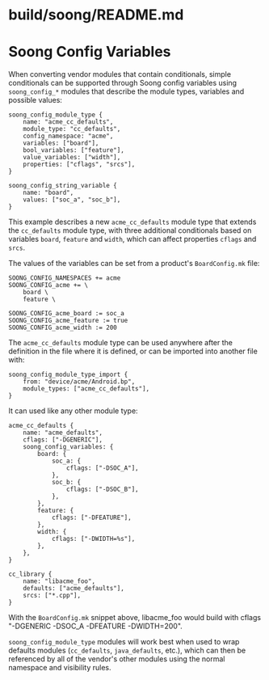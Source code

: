 # build/soong/README.md

# Soong Config Variables

When converting vendor modules that contain conditionals, simple conditionals
can be supported through Soong config variables using `soong_config_*`
modules that describe the module types, variables and possible values:

```
soong_config_module_type {
    name: "acme_cc_defaults",
    module_type: "cc_defaults",
    config_namespace: "acme",
    variables: ["board"],
    bool_variables: ["feature"],
    value_variables: ["width"],
    properties: ["cflags", "srcs"],
}

soong_config_string_variable {
    name: "board",
    values: ["soc_a", "soc_b"],
}
```

This example describes a new `acme_cc_defaults` module type that extends the
`cc_defaults` module type, with three additional conditionals based on
variables `board`, `feature` and `width`, which can affect properties `cflags`
and `srcs`.

The values of the variables can be set from a product's `BoardConfig.mk` file:
```
SOONG_CONFIG_NAMESPACES += acme
SOONG_CONFIG_acme += \
    board \
    feature \

SOONG_CONFIG_acme_board := soc_a
SOONG_CONFIG_acme_feature := true
SOONG_CONFIG_acme_width := 200
```

The `acme_cc_defaults` module type can be used anywhere after the definition in
the file where it is defined, or can be imported into another file with:
```
soong_config_module_type_import {
    from: "device/acme/Android.bp",
    module_types: ["acme_cc_defaults"],
}
```

It can used like any other module type:
```
acme_cc_defaults {
    name: "acme_defaults",
    cflags: ["-DGENERIC"],
    soong_config_variables: {
        board: {
            soc_a: {
                cflags: ["-DSOC_A"],
            },
            soc_b: {
                cflags: ["-DSOC_B"],
            },
        },
        feature: {
            cflags: ["-DFEATURE"],
        },
        width: {
            cflags: ["-DWIDTH=%s"],
        },
    },
}

cc_library {
    name: "libacme_foo",
    defaults: ["acme_defaults"],
    srcs: ["*.cpp"],
}
```

With the `BoardConfig.mk` snippet above, libacme_foo would build with
cflags "-DGENERIC -DSOC_A -DFEATURE -DWIDTH=200".

`soong_config_module_type` modules will work best when used to wrap defaults
modules (`cc_defaults`, `java_defaults`, etc.), which can then be referenced
by all of the vendor's other modules using the normal namespace and visibility
rules.